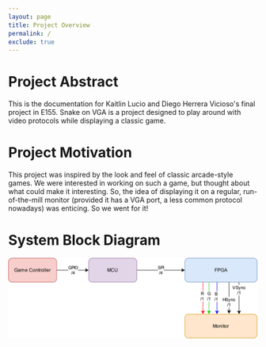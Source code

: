 ```yaml
---
layout: page
title: Project Overview
permalink: /
exclude: true
---
```


# Project Abstract
This is the documentation for Kaitlin Lucio and Diego Herrera Vicioso's final project in E155. 
Snake on VGA is a project designed to play around with video protocols while displaying a classic game.

# Project Motivation
This project was inspired by the look and feel of classic arcade-style games. We were interested in working on such a game,
but thought about what could make it interesting. So, the idea of displaying it on a regular, run-of-the-mill monitor (provided it has a VGA port, a less common protocol nowadays) was enticing. So we went for it!

# System Block Diagram
![Overall Block Diagram](./assets/img/overall_block_diagram.png)


